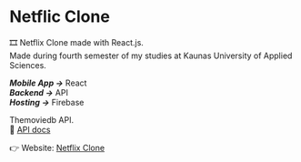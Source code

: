 # Netflic Clone #
🎞️ Netflix Clone made with React.js.<br/>
Made during fourth semester of my studies at Kaunas University of Applied Sciences.<br/>

***Mobile App ->*** React<br/>
***Backend ->*** API<br/>
***Hosting ->*** Firebase<br/>

Themoviedb API.<br/>
🔗 [API docs](https://developers.themoviedb.org/3)<br/>

👉 Website: [Netflix Clone](https://netflix-clone-94690.web.app/)
